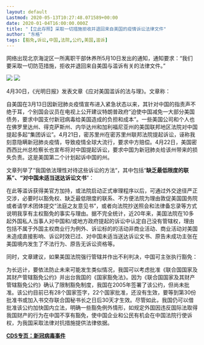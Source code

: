 ```yaml
---
layout: default
Lastmod: 2020-05-13T10:27:48.071589+00:00
date: 2020-01-04T16:00:00.000Z
title: "【立此存照】采取一切措施拒收并退回来自美国的疫情诉讼法律文件"
author: "东格"
tags: [豁免,诉讼,中国,法院,公约,美国,滥诉]
---
```


网络出现北京海淀区一所离职干部休养所5月10日发出的通知，通知要求：“我们要采取一切防范措施，拒收并退回来自美国与滥诉有关的法律文件。”

![](https://images.weserv.nl/?url=https%3A//chinadigitaltimes.net/chinese/files/2020/05/EXz71mLX0AMzPVw-150x150.jpg) ![](https://images.weserv.nl/?url=https%3A//chinadigitaltimes.net/chinese/files/2020/05/EXz71mXWAAAW2gD-150x150.jpg)

4月30日，《光明日报》发表文章《应对美国滥诉的法与理》。文章称：

自美国在3月13日因新冠肺炎疫情宣布进入紧急状态以来，其针对中国的指责声不绝于耳，个别国会议员在电视上公开建议特朗普政府“迫使中国减免一大部分美国债务，要求中国支付新冠病毒给美国造成的负担和成本”。一些美国公司和个人也在佛罗里达州、得克萨斯州、内华达州和加利福尼亚州的美国联邦地区法院对中国提起多起“集团诉讼”。4月21日，密苏里州在密苏里州联邦法院提起诉讼，诬称我刻意隐瞒新冠肺炎疫情，导致疫情全球大流行，要求中方赔偿。4月22日，美国密西西比州总检察长也宣布将对中国提起诉讼，要求中国为新冠肺炎给该州带来的损失负责。这是美国第二个计划起诉中国的州。

文章列举了“我国依法理性对待这些诉讼的方法“，其中包括“**缺乏最低限度的联系”、“对中国未适当送达诉讼文书**”：

在此等滥诉获得美官方加持，或法院启动正式审理程序以后，可通过外交途径严正交涉，必要时以豁免权、缺乏最低限度的联系、不方便法院为理由敦促美国国务院或者请学术团体提交“法庭之友意见书”，或者向法院抄送照会和法律备忘录等方式说明我享有主权豁免的事实与理由。据不完全统计，近20年来，美国法院在10多起外国私人当事人对中国和/或地方政府提起的诉讼中认定自己没有管辖权，理由包括不属于外国主权商业行为例外、诉讼标的的活动非商业活动、商业活动对美国未造成直接影响、诉讼时效已过、对中国未适当送达诉讼文书、原告未成功主张在美国境内发生了不法行为、原告无诉讼资格等。

同时，文章建议，如果美国法院强行管辖并作出不利判决，中国可主张执行豁免：

为长远计，要依法防止未来可能发生类似情况，我国可以考虑批准《联合国国家及其财产管辖豁免公约》并出台我国的《国家豁免法》。因为《联合国国家及其财产管辖豁免公约》确认了限制豁免制度，我国在2005年签署了该公约，但尚未批准。该公约目前已有28个国家签字，22个国家批准，还没有生效，要等到第30份批准书或加入书交存联合国秘书长之日后30天才生效。尽管如此，我国仍可以借批准该公约加快国内立法，明确一些豁免例外情形，如规定外国因违反国际法取得我国财产的行为在中国不享有豁免，使中国企业和公民有机会在中国法院行使诉权，为我国采取法律对抗措施提供法律依据。

[**CDS专页：新冠病毒事件**](https://chinadigitaltimes.net/space/CDS%E4%B8%93%E9%A1%B5%EF%BC%9A%E6%96%B0%E5%86%A0%E7%97%85%E6%AF%92%E4%BA%8B%E4%BB%B6)

